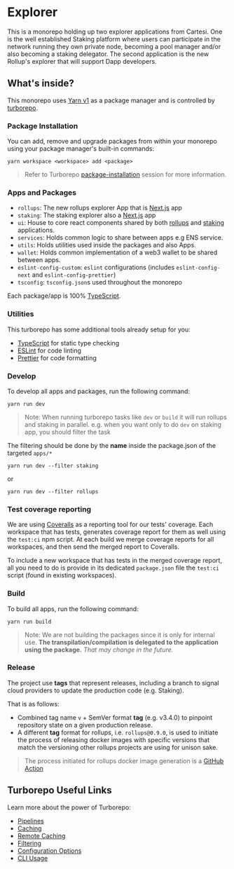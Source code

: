 # Explorer

This is a monorepo holding up two explorer applications from Cartesi. One is the well established Staking platform where users can participate in the network running they own private node, becoming a pool manager and/or also becoming a staking delegator. The second application is the new Rollup's explorer that will support Dapp developers.

## What's inside?

This monorepo uses [Yarn v1](https://classic.yarnpkg.com/) as a package manager and is controlled by [turborepo](https://turbo.build/repo).

### Package Installation

You can add, remove and upgrade packages from within your monorepo using your package manager's built-in commands:

`yarn workspace <workspace> add <package>`

> Refer to Turborepo [package-installation](https://turbo.build/repo/docs/handbook/package-installation) session for more information.

### Apps and Packages

-   `rollups`: The new rollups explorer App that is [Next.js](https://nextjs.org/) app
-   `staking`: The staking explorer also a [Next.js](https://nextjs.org/) app
-   `ui`: House to core react components shared by both [rollups](./apps//rollups/) and [staking](./apps//staking/) applications.
-   `services`: Holds common logic to share between apps e.g ENS service.
-   `utils`: Holds utilities used inside the packages and also Apps.
-   `wallet`: Holds common implementation of a web3 wallet to be shared between apps.
-   `eslint-config-custom`: `eslint` configurations (includes `eslint-config-next` and `eslint-config-prettier`)
-   `tsconfig`: `tsconfig.json`s used throughout the monorepo

Each package/app is 100% [TypeScript](https://www.typescriptlang.org/).

### Utilities

This turborepo has some additional tools already setup for you:

-   [TypeScript](https://www.typescriptlang.org/) for static type checking
-   [ESLint](https://eslint.org/) for code linting
-   [Prettier](https://prettier.io) for code formatting

### Develop

To develop all apps and packages, run the following command:

```
yarn run dev
```

> Note: When running turborepo tasks like `dev` or `build` it will run rollups and staking in parallel. e.g. when you want only to do `dev` on staking app, you should filter the task

The filtering should be done by the **name** inside the package.json of the targeted `apps/*`

```
yarn run dev --filter staking
```

or

```
yarn run dev --filter rollups
```

### Test coverage reporting

We are using [Coveralls](https://coveralls.io/) as a reporting tool for our tests' coverage. Each workspace that has tests, generates coverage report for them as well using the `test:ci` npm script. At each build we merge coverage reports for all workspaces, and then send the merged report to Coveralls.

To include a new workspace that has tests in the merged coverage report, all you need to do is provide in its dedicated `package.json` file the `test:ci` script (found in existing workspaces).

### Build

To build all apps, run the following command:

```
yarn run build
```

> Note: We are not building the packages since it is only for internal use. **The transpilation/compilation is delegated to the application using the package.** _That may change in the future._

### Release

The project use **tags** that represent releases, including a branch to signal cloud providers to update the production code (e.g. Staking).

That is as follows:

-   Combined tag name `v` + SemVer format **tag** (e.g. v3.4.0) to pinpoint repository state on a given production release.
-   A different **tag** format for rollups, i.e. `rollups@0.9.0`, is used to initiate the process of releasing docker images with specific versions that match the versioning other rollups projects are using for unison sake.

> The process initiated for rollups docker image generation is a [GitHub Action](./.github/workflows/docker-rollups.yml)

## Turborepo Useful Links

Learn more about the power of Turborepo:

-   [Pipelines](https://turbo.build/repo/docs/core-concepts/monorepos/running-tasks)
-   [Caching](https://turbo.build/repo/docs/core-concepts/caching)
-   [Remote Caching](https://turbo.build/repo/docs/core-concepts/remote-caching)
-   [Filtering](https://turbo.build/repo/docs/core-concepts/monorepos/filtering)
-   [Configuration Options](https://turbo.build/repo/docs/reference/configuration)
-   [CLI Usage](https://turbo.build/repo/docs/reference/command-line-reference)
